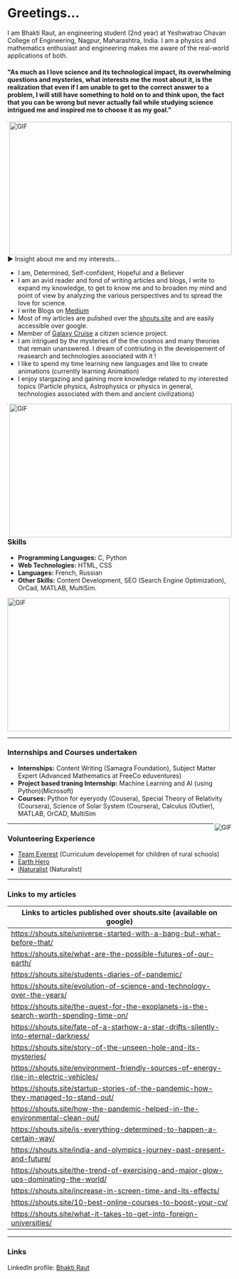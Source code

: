 # Greetings...
I am Bhakti Raut, an engineering student (2nd year) at Yeshwatrao Chavan College of Engineering, Nagpur, Maharashtra, India. I am a physics and mathematics enthusiast and engineering makes me aware of the real-world applications of both. 
#### "As much as I love science and its technological impact, its overwhelming questions and mysteries, what interests me the most about it, is the realization that even if I am unable to get to the correct answer to a problem, I will still have something to hold on to and think upon, the fact that you can be wrong but never actually fail while studying science intrigued me and inspired me to choose it as my goal."

<img align="right" alt="GIF" src="https://github.com/Bhaktiraut02/My-Articles-Blogs-and-Interests-and-more.../blob/main/SUPERCOUNDUCTIVITY.jpg" width="500" height="300" />

------------
▶ Insight about me and my interests...
- I am, Determined, Self-confident, Hopeful and a Believer   
- I am an avid reader and fond of writing articles and blogs, I write to expand my knowledge, to get to know me and to broaden my mind and point of view by analyzing the various perspectives and to spread the love for science.
- I write Blogs on [Medium](https://medium.com/@rautbhakti0088)
- Most of my articles are pulished over the [shouts.site](https://shouts.site/) and are easily accessible over google.
- Member of [Galaxy Cruise](https://galaxycruise.mtk.nao.ac.jp/en/) a citizen science project. 
- I am intrigued by the mysteries of the the cosmos and many theories that remain unanswered. I dream of contriuting in the developement of reasearch and technologies associated with it ! 
- I like to spend my time learning new languages and like to create animations (currently learning Animation)
- I enjoy stargazing and gaining more knowledge related to my interested topics (Particle physics, Astrophysics or physics in general, technologies associated with them and ancient civilizations)

<img align="right" alt="GIF" src="https://github.com/Bhaktiraut02/My-Articles-Blogs-and-Interests-and-more.../blob/main/1_HLGtY6O2vUHqIyEbWdmBgA.jpeg" width="500" height="300"/>

------------
### Skills
- **Programming Languages:** C, Python
- **Web Technologies:** HTML, CSS
- **Languages:** French, Russian
- **Other Skills:** Content Development, SEO (Search Engine Optimization), OrCad, MATLAB, MultiSim.

<img align="center" alt="GIF" src="https://github.com/Bhaktiraut02/My-Articles-Blogs-and-Interests-and-more.../blob/main/Header_The_coevolution_of_particle_physics_and_computing.jpeg" width="500" height="300"/>

 ------------
 ### Internships and Courses undertaken
- **Internships:** Content Writing (Samagra Foundation), Subject Matter Expert (Advanced Mathematics at FreeCo eduventures)
- **Project based traning Internship:** Machine Learning and AI (using Python)(Microsoft)
- **Courses:** Python for eyeryody (Cousera), Special Theory of Relativity (Coursera), Science of Solar System (Coursera), Calculus (Outlier), MATLAB, OrCAD, MultiSim

<img align="right" alt="GIF" src="https://github.com/Bhaktiraut02/My-Articles-Blogs-and-Interests-and-more.../blob/main/stylized-volunteers-help-charity-sharing-260nw-1766931404.jpg" />

------------
### Volunteering Experience
- [Team Everest](https://www.teameverest.ngo/about) (Curriculum developemet for children of rural schools)
- [Earth Hero](https://www.earthhero.org/)
- [iNaturalist](https://www.inaturalist.org/) (Naturalist)

------------
### Links to my articles
| Links to articles published over shouts.site (available on google) |
| ------------- |
|https://shouts.site/universe-started-with-a-bang-but-what-before-that/ |
|https://shouts.site/what-are-the-possible-futures-of-our-earth/ |
|https://shouts.site/students-diaries-of-pandemic/ |
|https://shouts.site/evolution-of-science-and-technology-over-the-years/ |
|https://shouts.site/the-quest-for-the-exoplanets-is-the-search-worth-spending-time-on/ |
|https://shouts.site/fate-of-a-starhow-a-star-drifts-silently-into-eternal-darkness/ |
|https://shouts.site/story-of-the-unseen-hole-and-its-mysteries/ |
|https://shouts.site/environment-friendly-sources-of-energy-rise-in-electric-vehicles/ |
|https://shouts.site/startup-stories-of-the-pandemic-how-they-managed-to-stand-out/ |
|https://shouts.site/how-the-pandemic-helped-in-the-environmental-clean-out/ |
|https://shouts.site/is-everything-determined-to-happen-a-certain-way/ |
|https://shouts.site/india-and-olympics-journey-past-present-and-future/ |
|https://shouts.site/the-trend-of-exercising-and-major-glow-ups-dominating-the-world/ |
|https://shouts.site/increase-in-screen-time-and-its-effects/ |
|https://shouts.site/10-best-online-courses-to-boost-your-cv/ |
|https://shouts.site/what-it-takes-to-get-into-foreign-universities/ |

------------
### Links 
LinkedIn profile: [Bhakti Raut](https://www.linkedin.com/in/bhakti-raut-57888b227)


